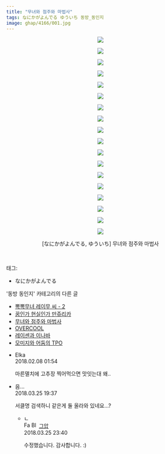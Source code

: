 ```yaml
---
title: "무녀와 점주와 마법사"
tags: なにかがよんでる ゆういち 동방_동인지
image: ghap/4166/001.jpg
---
```

<div class="article">
<p style="text-align: center; clear: none; float: none;"><img src="{{ site.nasurl }}/ghap/4166/001.jpg"/></p>
<p style="text-align: center; clear: none; float: none;"><img src="{{ site.nasurl }}/ghap/4166/002.jpg"/></p>
<p style="text-align: center; clear: none; float: none;"><img src="{{ site.nasurl }}/ghap/4166/003.jpg"/></p>
<p style="text-align: center; clear: none; float: none;"><img src="{{ site.nasurl }}/ghap/4166/004.jpg"/></p>
<p style="text-align: center; clear: none; float: none;"><img src="{{ site.nasurl }}/ghap/4166/005.jpg"/></p>
<p style="text-align: center; clear: none; float: none;"><img src="{{ site.nasurl }}/ghap/4166/006.jpg"/></p>
<p style="text-align: center; clear: none; float: none;"><img src="{{ site.nasurl }}/ghap/4166/007.jpg"/></p>
<p style="text-align: center; clear: none; float: none;"><img src="{{ site.nasurl }}/ghap/4166/008.jpg"/></p>
<p style="text-align: center; clear: none; float: none;"><img src="{{ site.nasurl }}/ghap/4166/009.jpg"/></p>
<p style="text-align: center; clear: none; float: none;"><img src="{{ site.nasurl }}/ghap/4166/010.jpg"/></p>
<p style="text-align: center; clear: none; float: none;"><img src="{{ site.nasurl }}/ghap/4166/011.jpg"/></p>
<p style="text-align: center; clear: none; float: none;"><img src="{{ site.nasurl }}/ghap/4166/012.jpg"/></p>
<p style="text-align: center; clear: none; float: none;"><img src="{{ site.nasurl }}/ghap/4166/013.jpg"/></p>
<p style="text-align: center; clear: none; float: none;"><img src="{{ site.nasurl }}/ghap/4166/014.jpg"/></p>
<p style="text-align: center; clear: none; float: none;"><img src="{{ site.nasurl }}/ghap/4166/015.jpg"/></p>
<p style="text-align: center; clear: none; float: none;"><img src="{{ site.nasurl }}/ghap/4166/016.jpg"/></p>
<p style="text-align: center; clear: none; float: none;"><img src="{{ site.nasurl }}/ghap/4166/017.jpg"/></p>
<p style="text-align: center; clear: none; float: none;"><img src="{{ site.nasurl }}/ghap/4166/018.jpg"/></p>
<p style="text-align: center; clear: none; float: none;">[なにかがよんでる, ゆういち] 무녀와 점주와 마법사</p>
<p><br/></p>
</div><div class="tagTrail">
<p>태그: </p>
<ul>
<li>なにかがよんでる</li>
</ul>
</div><div class="another">
<p>'동방 동인지' 카테고리의 다른 글</p>
<ul>
<li><a href="/2018-02-07-ghap_4170">뽁뽁무녀 레이무 씨 - 2</a></li>
<li><a href="/2018-02-07-ghap_4169">꿈인가 현실인가 만쥬리카</a></li>
<li><a href="/2018-02-06-ghap_4166">무녀와 점주와 마법사</a></li>
<li><a href="/2018-02-06-ghap_4163">OVERCOOL</a></li>
<li><a href="/2018-02-01-ghap_4157">레이센과 이나바</a></li>
<li><a href="/2018-01-31-ghap_4156">모미지와 어둠의 TPO</a></li>
</ul>
</div><div class="cb_module cb_fluid">
<div class="cb_wrt cb_profile">
<div class="comment">
<ul>
<li class="cb_thumb_off" id="comment15194870">
<div class="cb_comment_area">
<div class="cb_info_area">
<div class="cb_section">
<span class="cb_nick_name">Elka</span>
</div>
<div class="cb_section">
<span class="cb_date">2018.02.08 01:54 </span>
</div>
</div>
<div class="cb_dsc_comment">
<p class="cb_dsc">
											마른멸치에 고추장 찍어먹으면 맛잇는대 왜..
										</p>
</div>
</div></li>
<li class="cb_thumb_off" id="comment15227035">
<div class="cb_comment_area">
<div class="cb_info_area">
<div class="cb_section">
<span class="cb_nick_name">음...</span>
</div>
<div class="cb_section">
<span class="cb_date">2018.03.25 19:37 </span>
</div>
</div>
<div class="cb_dsc_comment">
<p class="cb_dsc">
											서클명 검색하니 같은게 둘 올라와 있네요...?
										</p>
</div>
<ul>
<li class="cb_thumb_off" id="comment15227204">
<span class="cb_bu_subnode">ㄴ</span>
<div class="cb_comment_area">
<div class="cb_info_area">
<div class="cb_section">
<span class="cb_nick_name"><img alt="Favicon of https://ghaptouhou.tistory.com" height="16" onerror="this.onerror=null;this.parentNode.removeChild(this)" src="https://ghaptouhou.tistory.com/favicon.ico" width="16"/> <img alt="BlogIcon" height="16" onerror="this.parentNode.removeChild(this)" src="https://ghaptouhou.tistory.com/index.gif" width="16"/> <a href="https://ghaptouhou.tistory.com" onclick="return openLinkInNewWindow(this)"> 그압</a><span class="tistoryProfileLayerTrigger" onclick='TistoryProfile.show(event, this, {"title":"\uc800\uae30 \uc774\uac70 \ub098\uc911\uc5d0 \uc218\uc815 \uac00\ub2a5\ud558\ub098\uc694","url":"https:\/\/ghap.tistory.com","nickname":"\uadf8\uc555","items":[]}); return false;'></span></span>
</div>
<div class="cb_section">
<span class="cb_date">2018.03.25 23:40 </span>
</div>
</div>
<div class="cb_dsc_comment">
<p class="cb_dsc">
																수정했습니다. 감사합니다. :)
															</p>
</div>
</div>
</li>
</ul>
</div></li>
</ul>
</div>
</div><!-- commentList close -->
</div>